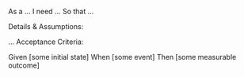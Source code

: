 As a ...
I need ...
So that ...

Details & Assumptions:

...
Acceptance Criteria:

Given [some initial state]
When [some event]
Then [some measurable outcome]
